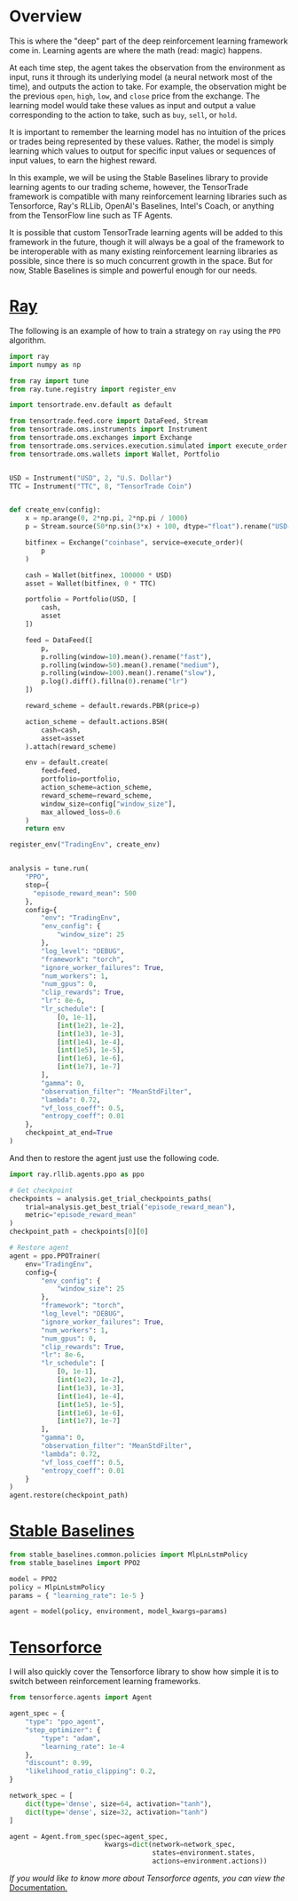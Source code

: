 # Overview

This is where the "deep" part of the deep reinforcement learning framework come in. Learning agents are where the math (read: magic) happens.

At each time step, the agent takes the observation from the environment as input, runs it through its underlying model (a neural network most of the time), and outputs the action to take. For example, the observation might be the previous `open`, `high`, `low`, and `close` price from the exchange. The learning model would take these values as input and output a value corresponding to the action to take, such as `buy`, `sell`, or `hold`.

It is important to remember the learning model has no intuition of the prices or trades being represented by these values. Rather, the model is simply learning which values to output for specific input values or sequences of input values, to earn the highest reward.

In this example, we will be using the Stable Baselines library to provide learning agents to our trading scheme, however, the TensorTrade framework is compatible with many reinforcement learning libraries such as Tensorforce, Ray's RLLib, OpenAI's Baselines, Intel's Coach, or anything from the TensorFlow line such as TF Agents.

It is possible that custom TensorTrade learning agents will be added to this framework in the future, though it will always be a goal of the framework to be interoperable with as many existing reinforcement learning libraries as possible, since there is so much concurrent growth in the space.
But for now, Stable Baselines is simple and powerful enough for our needs.


# [Ray](https://docs.ray.io/en/latest/rllib.html)

The following is an example of how to train a strategy on `ray` using the `PPO`
algorithm.

```python
import ray
import numpy as np

from ray import tune
from ray.tune.registry import register_env

import tensortrade.env.default as default

from tensortrade.feed.core import DataFeed, Stream
from tensortrade.oms.instruments import Instrument
from tensortrade.oms.exchanges import Exchange
from tensortrade.oms.services.execution.simulated import execute_order
from tensortrade.oms.wallets import Wallet, Portfolio


USD = Instrument("USD", 2, "U.S. Dollar")
TTC = Instrument("TTC", 8, "TensorTrade Coin")


def create_env(config):
    x = np.arange(0, 2*np.pi, 2*np.pi / 1000)
    p = Stream.source(50*np.sin(3*x) + 100, dtype="float").rename("USD-TTC")

    bitfinex = Exchange("coinbase", service=execute_order)(
        p
    )

    cash = Wallet(bitfinex, 100000 * USD)
    asset = Wallet(bitfinex, 0 * TTC)

    portfolio = Portfolio(USD, [
        cash,
        asset
    ])

    feed = DataFeed([
        p,
        p.rolling(window=10).mean().rename("fast"),
        p.rolling(window=50).mean().rename("medium"),
        p.rolling(window=100).mean().rename("slow"),
        p.log().diff().fillna(0).rename("lr")
    ])

    reward_scheme = default.rewards.PBR(price=p)

    action_scheme = default.actions.BSH(
        cash=cash,
        asset=asset
    ).attach(reward_scheme)

    env = default.create(
        feed=feed,
        portfolio=portfolio,
        action_scheme=action_scheme,
        reward_scheme=reward_scheme,
        window_size=config["window_size"],
        max_allowed_loss=0.6
    )
    return env

register_env("TradingEnv", create_env)


analysis = tune.run(
    "PPO",
    stop={
      "episode_reward_mean": 500
    },
    config={
        "env": "TradingEnv",
        "env_config": {
            "window_size": 25
        },
        "log_level": "DEBUG",
        "framework": "torch",
        "ignore_worker_failures": True,
        "num_workers": 1,
        "num_gpus": 0,
        "clip_rewards": True,
        "lr": 8e-6,
        "lr_schedule": [
            [0, 1e-1],
            [int(1e2), 1e-2],
            [int(1e3), 1e-3],
            [int(1e4), 1e-4],
            [int(1e5), 1e-5],
            [int(1e6), 1e-6],
            [int(1e7), 1e-7]
        ],
        "gamma": 0,
        "observation_filter": "MeanStdFilter",
        "lambda": 0.72,
        "vf_loss_coeff": 0.5,
        "entropy_coeff": 0.01
    },
    checkpoint_at_end=True
)

```

And then to restore the agent just use the following code.

```python
import ray.rllib.agents.ppo as ppo

# Get checkpoint
checkpoints = analysis.get_trial_checkpoints_paths(
    trial=analysis.get_best_trial("episode_reward_mean"),
    metric="episode_reward_mean"
)
checkpoint_path = checkpoints[0][0]

# Restore agent
agent = ppo.PPOTrainer(
    env="TradingEnv",
    config={
        "env_config": {
            "window_size": 25
        },
        "framework": "torch",
        "log_level": "DEBUG",
        "ignore_worker_failures": True,
        "num_workers": 1,
        "num_gpus": 0,
        "clip_rewards": True,
        "lr": 8e-6,
        "lr_schedule": [
            [0, 1e-1],
            [int(1e2), 1e-2],
            [int(1e3), 1e-3],
            [int(1e4), 1e-4],
            [int(1e5), 1e-5],
            [int(1e6), 1e-6],
            [int(1e7), 1e-7]
        ],
        "gamma": 0,
        "observation_filter": "MeanStdFilter",
        "lambda": 0.72,
        "vf_loss_coeff": 0.5,
        "entropy_coeff": 0.01
    }
)
agent.restore(checkpoint_path)
```


# [Stable Baselines](https://stable-baselines.readthedocs.io/en/master/)

```python
from stable_baselines.common.policies import MlpLnLstmPolicy
from stable_baselines import PPO2

model = PPO2
policy = MlpLnLstmPolicy
params = { "learning_rate": 1e-5 }

agent = model(policy, environment, model_kwargs=params)
```


# [Tensorforce](https://tensorforce.readthedocs.io/en/0.4.4)

I will also quickly cover the Tensorforce library to show how simple it is to switch between reinforcement learning frameworks.

```python
from tensorforce.agents import Agent

agent_spec = {
    "type": "ppo_agent",
    "step_optimizer": {
        "type": "adam",
        "learning_rate": 1e-4
    },
    "discount": 0.99,
    "likelihood_ratio_clipping": 0.2,
}

network_spec = [
    dict(type='dense', size=64, activation="tanh"),
    dict(type='dense', size=32, activation="tanh")
]

agent = Agent.from_spec(spec=agent_spec,
                        kwargs=dict(network=network_spec,
                                    states=environment.states,
                                    actions=environment.actions))
```

_If you would like to know more about Tensorforce agents, you can view the_ [Documentation.](https://tensorforce.readthedocs.io/en/0.4.4)

